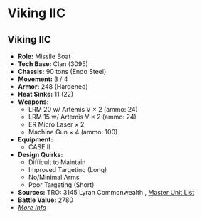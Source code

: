 # Viking IIC 

## Viking IIC 

- **Role:** Missile Boat 
- **Tech Base:** Clan (3095) 
- **Chassis:** 90 tons (Endo Steel) 
- **Movement:** 3 / 4 
- **Armor:** 248 (Hardened) 
- **Heat Sinks:** 11 (22) 
- **Weapons:** 
  - LRM 20 w/ Artemis V × 2 (ammo: 24) 
  - LRM 15 w/ Artemis V × 2 (ammo: 24) 
  - ER Micro Laser × 2 
  - Machine Gun × 4 (ammo: 100) 
- **Equipment:** 
  - CASE II 
- **Design Quirks:** 
  - Difficult to Maintain 
  - Improved Targeting (Long) 
  - No/Minimal Arms 
  - Poor Targeting (Short) 
- **Sources:** TRO: 3145 Lyran Commonwealth , [Master Unit List](http://masterunitlist.info/Unit/Details/6634) 
- **Battle Value:** 2780 
- [*More Info*](viking_iic/viking_iic.md) 

